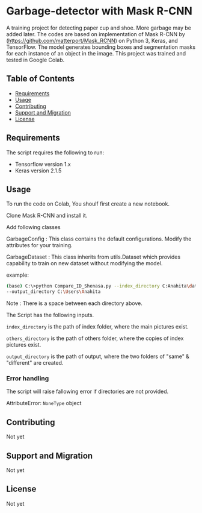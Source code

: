 # Garbage-detector with Mask R-CNN
A training project for detecting paper cup and shoe. More garbage may be added later.
The codes are based on implementation of Mask R-CNN by (https://github.com/matterport/Mask_RCNN) on Python 3, Keras, and TensorFlow. The model generates bounding boxes and segmentation masks for each instance of an object in the image.
This project was trained and tested in Google Colab.


Table of Contents
-----------------

  * [Requirements](#requirements)
  * [Usage](#usage)
  * [Contributing](#contributing)
  * [Support and Migration](#support-and-migration)
  * [License](#license)

Requirements
------------

The script requires the following to run:

  * Tensorflow version 1.x
  * Keras version 2.1.5
  

[python]: https://www.python.org/downloads/

Usage
-----

To run the code on Colab, You shoulf first create a new notebook. 

Clone Mask R-CNN and install it.

Add following classes

GarbageConfig : This class contains the default configurations. Modify the attributes for your training.

GarbageDataset : This class inherits from utils.Dataset which provides capability to train on new dataset without modifying the model.

example:
```sh
(base) C:\>python Compare_ID_Shenasa.py --index_directory C:Anahita\dataset\index --others_directory C:Anahita\dataset\others
--output_directory C:\Users\Anahita

```
Note : There is a space between each directory above.

The Script has the following inputs.

`index_directory` is the path of index folder, where the main pictures exist. 

`others_directory` is the path of others folder, where the copies of index pictures exist. 

`output_directory` is the path of output, where the two folders of "same" & "different" are created. 

### Error handling

The script will raise fallowing error if directories are not provided.

AttributeError: `NoneType` object

Contributing
-----

Not yet

Support and Migration
-----

Not yet

License
-----

Not yet
